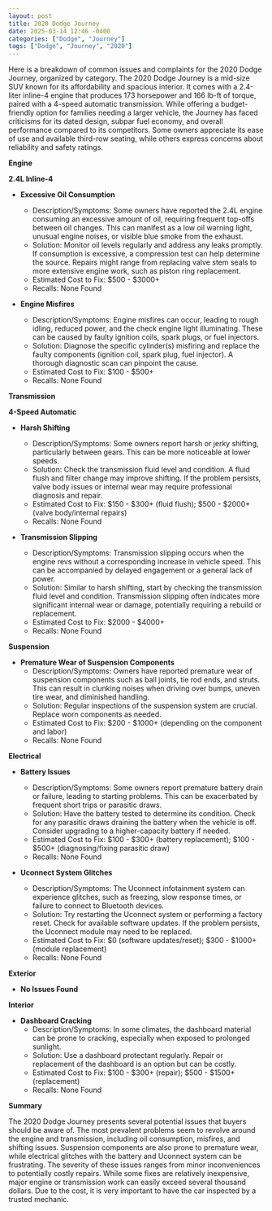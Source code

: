 ```yaml
---
layout: post
title: 2020 Dodge Journey
date: 2025-03-14 12:46 -0400
categories: ["Dodge", "Journey"]
tags: ["Dodge", "Journey", "2020"]
---
```

Here is a breakdown of common issues and complaints for the 2020 Dodge Journey, organized by category. The 2020 Dodge Journey is a mid-size SUV known for its affordability and spacious interior. It comes with a 2.4-liter inline-4 engine that produces 173 horsepower and 166 lb-ft of torque, paired with a 4-speed automatic transmission. While offering a budget-friendly option for families needing a larger vehicle, the Journey has faced criticisms for its dated design, subpar fuel economy, and overall performance compared to its competitors. Some owners appreciate its ease of use and available third-row seating, while others express concerns about reliability and safety ratings.

**Engine**

**2.4L Inline-4**

* **Excessive Oil Consumption**
    * Description/Symptoms: Some owners have reported the 2.4L engine consuming an excessive amount of oil, requiring frequent top-offs between oil changes. This can manifest as a low oil warning light, unusual engine noises, or visible blue smoke from the exhaust.
    * Solution: Monitor oil levels regularly and address any leaks promptly. If consumption is excessive, a compression test can help determine the source. Repairs might range from replacing valve stem seals to more extensive engine work, such as piston ring replacement.
    * Estimated Cost to Fix: $500 - $3000+
    * Recalls: None Found

* **Engine Misfires**
    * Description/Symptoms: Engine misfires can occur, leading to rough idling, reduced power, and the check engine light illuminating. These can be caused by faulty ignition coils, spark plugs, or fuel injectors.
    * Solution: Diagnose the specific cylinder(s) misfiring and replace the faulty components (ignition coil, spark plug, fuel injector). A thorough diagnostic scan can pinpoint the cause.
    * Estimated Cost to Fix: $100 - $500+
    * Recalls: None Found

**Transmission**

**4-Speed Automatic**

* **Harsh Shifting**
    * Description/Symptoms: Some owners report harsh or jerky shifting, particularly between gears. This can be more noticeable at lower speeds.
    * Solution: Check the transmission fluid level and condition. A fluid flush and filter change may improve shifting. If the problem persists, valve body issues or internal wear may require professional diagnosis and repair.
    * Estimated Cost to Fix: $150 - $300+ (fluid flush); $500 - $2000+ (valve body/internal repairs)
    * Recalls: None Found

* **Transmission Slipping**
    * Description/Symptoms: Transmission slipping occurs when the engine revs without a corresponding increase in vehicle speed. This can be accompanied by delayed engagement or a general lack of power.
    * Solution: Similar to harsh shifting, start by checking the transmission fluid level and condition. Transmission slipping often indicates more significant internal wear or damage, potentially requiring a rebuild or replacement.
    * Estimated Cost to Fix: $2000 - $4000+
    * Recalls: None Found

**Suspension**

* **Premature Wear of Suspension Components**
    * Description/Symptoms: Owners have reported premature wear of suspension components such as ball joints, tie rod ends, and struts. This can result in clunking noises when driving over bumps, uneven tire wear, and diminished handling.
    * Solution: Regular inspections of the suspension system are crucial. Replace worn components as needed.
    * Estimated Cost to Fix: $200 - $1000+ (depending on the component and labor)
    * Recalls: None Found

**Electrical**

* **Battery Issues**
    * Description/Symptoms: Some owners report premature battery drain or failure, leading to starting problems. This can be exacerbated by frequent short trips or parasitic draws.
    * Solution: Have the battery tested to determine its condition. Check for any parasitic draws draining the battery when the vehicle is off. Consider upgrading to a higher-capacity battery if needed.
    * Estimated Cost to Fix: $100 - $300+ (battery replacement); $100 - $500+ (diagnosing/fixing parasitic draw)
    * Recalls: None Found

* **Uconnect System Glitches**
    * Description/Symptoms: The Uconnect infotainment system can experience glitches, such as freezing, slow response times, or failure to connect to Bluetooth devices.
    * Solution: Try restarting the Uconnect system or performing a factory reset. Check for available software updates. If the problem persists, the Uconnect module may need to be replaced.
    * Estimated Cost to Fix: $0 (software updates/reset); $300 - $1000+ (module replacement)
    * Recalls: None Found

**Exterior**

* **No Issues Found**

**Interior**

* **Dashboard Cracking**
    * Description/Symptoms: In some climates, the dashboard material can be prone to cracking, especially when exposed to prolonged sunlight.
    * Solution: Use a dashboard protectant regularly. Repair or replacement of the dashboard is an option but can be costly.
    * Estimated Cost to Fix: $100 - $300+ (repair); $500 - $1500+ (replacement)
    * Recalls: None Found

**Summary**

The 2020 Dodge Journey presents several potential issues that buyers should be aware of. The most prevalent problems seem to revolve around the engine and transmission, including oil consumption, misfires, and shifting issues. Suspension components are also prone to premature wear, while electrical glitches with the battery and Uconnect system can be frustrating. The severity of these issues ranges from minor inconveniences to potentially costly repairs. While some fixes are relatively inexpensive, major engine or transmission work can easily exceed several thousand dollars. Due to the cost, it is very important to have the car inspected by a trusted mechanic.


